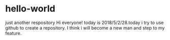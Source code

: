 # hello-world
just another respository
Hi everyone!
today is 2018/5/2/28.today i try to use github to create a repository.
I think i will become a new man and step to my feature.
